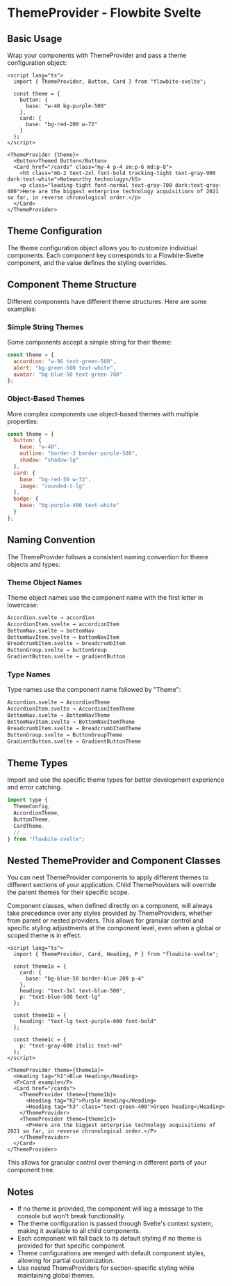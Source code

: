 # ThemeProvider - Flowbite Svelte


## Basic Usage

Wrap your components with ThemeProvider and pass a theme configuration object:

```svelte
<script lang="ts">
  import { ThemeProvider, Button, Card } from "flowbite-svelte";

  const theme = {
    button: {
      base: "w-48 bg-purple-500"
    },
    card: {
      base: "bg-red-200 w-72"
    }
  };
</script>

<ThemeProvider {theme}>
  <Button>Themed Button</Button>
  <Card href="/cards" class="my-4 p-4 sm:p-6 md:p-8">
    <h5 class="mb-2 text-2xl font-bold tracking-tight text-gray-900 dark:text-white">Noteworthy technology</h5>
    <p class="leading-tight font-normal text-gray-700 dark:text-gray-400">Here are the biggest enterprise technology acquisitions of 2021 so far, in reverse chronological order.</p>
  </Card>
</ThemeProvider>
```

## Theme Configuration

The theme configuration object allows you to customize individual components. Each component key corresponds to a Flowbite-Svelte component, and the value defines the styling overrides.

## Component Theme Structure

Different components have different theme structures. Here are some examples:

### Simple String Themes

Some components accept a simple string for their theme:

```js
const theme = {
  accordion: "w-96 text-green-500",
  alert: "bg-green-500 text-white",
  avatar: "bg-blue-50 text-green-700"
};
```

### Object-Based Themes

More complex components use object-based themes with multiple properties:

```js
const theme = {
  button: {
    base: "w-48",
    outline: "border-2 border-purple-500",
    shadow: "shadow-lg"
  },
  card: {
    base: "bg-red-50 w-72",
    image: "rounded-t-lg"
  },
  badge: {
    base: "bg-purple-400 text-white"
  }
};
```

## Naming Convention

The ThemeProvider follows a consistent naming convention for theme objects and types:

### Theme Object Names

Theme object names use the component name with the first letter in lowercase:

```md
Accordion.svelte → accordion
AccordionItem.svelte → accordionItem
BottomNav.svelte → bottomNav
BottomNavItem.svelte → bottomNavItem
BreadcrumbItem.svelte → breadcrumbItem
ButtonGroup.svelte → buttonGroup
GradientButton.svelte → gradientButton
```

### Type Names

Type names use the component name followed by "Theme":

```md
Accordion.svelte → AccordionTheme
AccordionItem.svelte → AccordionItemTheme
BottomNav.svelte → BottomNavTheme
BottomNavItem.svelte → BottomNavItemTheme
BreadcrumbItem.svelte → BreadcrumbItemTheme
ButtonGroup.svelte → ButtonGroupTheme
GradientButton.svelte → GradientButtonTheme
```

## Theme Types

Import and use the specific theme types for better development experience and error catching.

```js
import type {
  ThemeConfig,
  AccordionTheme,
  ButtonTheme,
  CardTheme.
  // ...
} from "flowbite-svelte";
```

## Nested ThemeProvider and Component Classes

You can nest ThemeProvider components to apply different themes to different sections of your application. Child ThemeProviders will override the parent themes for their specific scope.

Component classes, when defined directly on a component, will always take precedence over any styles provided by ThemeProviders, whether from parent or nested providers. This allows for granular control and specific styling adjustments at the component level, even when a global or scoped theme is in effect.

```svelte
<script lang="ts">
  import { ThemeProvider, Card, Heading, P } from "flowbite-svelte";

  const theme1a = {
    card: {
      base: "bg-blue-50 border-blue-200 p-4"
    },
    heading: "text-3xl text-blue-500",
    p: "text-blue-500 text-lg"
  };

  const theme1b = {
    heading: "text-lg text-purple-600 font-bold"
  };

  const theme1c = {
    p: "text-gray-600 italic text-md"
  };
</script>

<ThemeProvider theme={theme1a}>
  <Heading tag="h1">Blue Heading</Heading>
  <P>Card example</P>
  <Card href="/cards">
    <ThemeProvider theme={theme1b}>
      <Heading tag="h2">Purple Heading</Heading>
      <Heading tag="h3" class="text-green-400">Green heading</Heading>
    </ThemeProvider>
    <ThemeProvider theme={theme1c}>
      <P>Here are the biggest enterprise technology acquisitions of 2021 so far, in reverse chronological order.</P>
    </ThemeProvider>
  </Card>
</ThemeProvider>
```

This allows for granular control over theming in different parts of your component tree.

## Notes

- If no theme is provided, the component will log a message to the console but won't break functionality.
- The theme configuration is passed through Svelte's context system, making it available to all child components.
- Each component will fall back to its default styling if no theme is provided for that specific component.
- Theme configurations are merged with default component styles, allowing for partial customization.
- Use nested ThemeProviders for section-specific styling while maintaining global themes.
